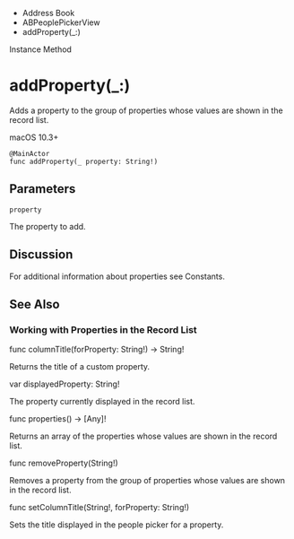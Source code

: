 

- Address Book
- ABPeoplePickerView
-  addProperty(\_:) 

Instance Method

# addProperty(\_:)

Adds a property to the group of properties whose values are shown in the record list.

macOS 10.3+

``` source
@MainActor
func addProperty(_ property: String!)
```

## Parameters 

`property`  

The property to add.

## Discussion

For additional information about properties see Constants.

## See Also

### Working with Properties in the Record List

func columnTitle(forProperty: String!) -> String!

Returns the title of a custom property.

var displayedProperty: String!

The property currently displayed in the record list.

func properties() -> [Any]!

Returns an array of the properties whose values are shown in the record list.

func removeProperty(String!)

Removes a property from the group of properties whose values are shown in the record list.

func setColumnTitle(String!, forProperty: String!)

Sets the title displayed in the people picker for a property.

